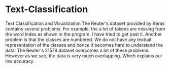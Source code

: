 # Text-Classification
Text Classification and Visualization
The Reuter's dataset provided by Keras contains several problems. For example, the a lot of tokens are missing from the word index as shown
in the program. I have tried to get past it. Another problem is that the classes are numbered. We do not have any textual representation of the
classes and hence it becomes hard to understand the data.
The Reuter's 21578 dataset overcomes a lot of these problems. 
However as we see, the data is very much overlapping. Which explains our low accuracy.
